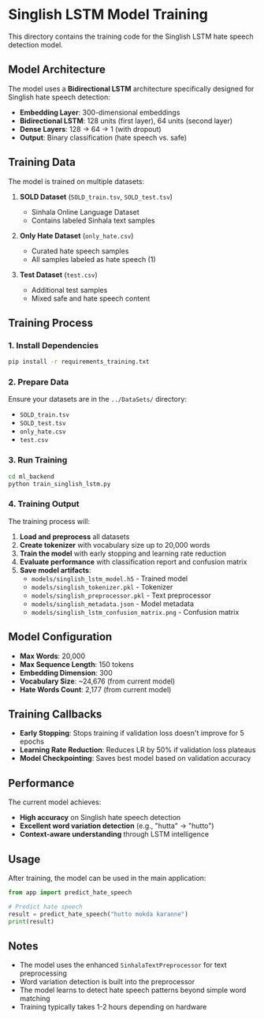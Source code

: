 # Singlish LSTM Model Training

This directory contains the training code for the Singlish LSTM hate speech detection model.

## Model Architecture

The model uses a **Bidirectional LSTM** architecture specifically designed for Singlish hate speech detection:

- **Embedding Layer**: 300-dimensional embeddings
- **Bidirectional LSTM**: 128 units (first layer), 64 units (second layer)
- **Dense Layers**: 128 → 64 → 1 (with dropout)
- **Output**: Binary classification (hate speech vs. safe)

## Training Data

The model is trained on multiple datasets:

1. **SOLD Dataset** (`SOLD_train.tsv`, `SOLD_test.tsv`)
   - Sinhala Online Language Dataset
   - Contains labeled Sinhala text samples

2. **Only Hate Dataset** (`only_hate.csv`)
   - Curated hate speech samples
   - All samples labeled as hate speech (1)

3. **Test Dataset** (`test.csv`)
   - Additional test samples
   - Mixed safe and hate speech content

## Training Process

### 1. Install Dependencies

```bash
pip install -r requirements_training.txt
```

### 2. Prepare Data

Ensure your datasets are in the `../DataSets/` directory:
- `SOLD_train.tsv`
- `SOLD_test.tsv`
- `only_hate.csv`
- `test.csv`

### 3. Run Training

```bash
cd ml_backend
python train_singlish_lstm.py
```

### 4. Training Output

The training process will:

1. **Load and preprocess** all datasets
2. **Create tokenizer** with vocabulary size up to 20,000 words
3. **Train the model** with early stopping and learning rate reduction
4. **Evaluate performance** with classification report and confusion matrix
5. **Save model artifacts**:
   - `models/singlish_lstm_model.h5` - Trained model
   - `models/singlish_tokenizer.pkl` - Tokenizer
   - `models/singlish_preprocessor.pkl` - Text preprocessor
   - `models/singlish_metadata.json` - Model metadata
   - `models/singlish_lstm_confusion_matrix.png` - Confusion matrix

## Model Configuration

- **Max Words**: 20,000
- **Max Sequence Length**: 150 tokens
- **Embedding Dimension**: 300
- **Vocabulary Size**: ~24,676 (from current model)
- **Hate Words Count**: 2,177 (from current model)

## Training Callbacks

- **Early Stopping**: Stops training if validation loss doesn't improve for 5 epochs
- **Learning Rate Reduction**: Reduces LR by 50% if validation loss plateaus
- **Model Checkpointing**: Saves best model based on validation accuracy

## Performance

The current model achieves:
- **High accuracy** on Singlish hate speech detection
- **Excellent word variation detection** (e.g., "hutta" → "hutto")
- **Context-aware understanding** through LSTM intelligence

## Usage

After training, the model can be used in the main application:

```python
from app import predict_hate_speech

# Predict hate speech
result = predict_hate_speech("hutto mokda karanne")
print(result)
```

## Notes

- The model uses the enhanced `SinhalaTextPreprocessor` for text preprocessing
- Word variation detection is built into the preprocessor
- The model learns to detect hate speech patterns beyond simple word matching
- Training typically takes 1-2 hours depending on hardware 
